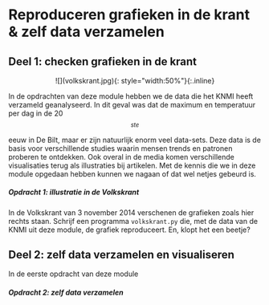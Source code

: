# Reproduceren grafieken in de krant & zelf data verzamelen


## Deel 1: checken grafieken in de krant

<p align="center">
![](volkskrant.jpg){: style="width:50%"}{:.inline}
</p>

In de opdrachten van deze module hebben we de data die het KNMI heeft verzameld geanalyseerd. In dit geval was dat de maximum en temperatuur per dag in de 20$$^{ste}$$ eeuw in De Bilt, maar er zijn natuurlijk enorm veel data-sets. Deze data is de basis voor verschillende studies waarin mensen trends en patronen proberen te ontdekken. Ook overal in de media komen verschillende visualisaties terug als illustraties bij artikelen. Met de kennis die we in deze module opgedaan hebben kunnen we nagaan of dat wel netjes gebeurd is.

##### Opdracht 1: illustratie in de Volkskrant


In de Volkskrant van 3 november 2014 verschenen de grafieken zoals hier rechts staan. 
Schrijf een programma `volkskrant.py` die, met de data van de KNMI uit deze module, de grafiek reproduceert. En, klopt het een beetje?


## Deel 2: zelf data verzamelen en visualiseren

In de eerste opdracht van deze module


##### Opdracht 2: zelf data verzamelen
